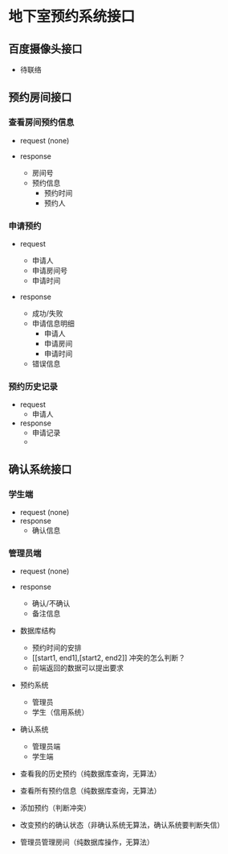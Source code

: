 # 地下室预约系统接口

## 百度摄像头接口

- 待联络

## 预约房间接口

### 查看房间预约信息

- request (none)

- response
  - 房间号
  - 预约信息
    - 预约时间
    - 预约人


### 申请预约

- request

  - 申请人
  - 申请房间号
  - 申请时间

- response
  - 成功/失败
  - 申请信息明细
    - 申请人
    - 申请房间
    - 申请时间
  - 错误信息

### 预约历史记录

- request
  - 申请人
- response
  - 申请记录
  -

## 确认系统接口

### 学生端

- request (none)
- response
  - 确认信息

### 管理员端

- request (none)
- response
  - 确认/不确认
  - 备注信息


- 数据库结构
  - 预约时间的安排
  - [[start1, end1],[start2, end2]] 冲突的怎么判断？
  - 前端返回的数据可以提出要求


- 预约系统
  - 管理员
  - 学生（信用系统）

- 确认系统
  - 管理员端
  - 学生端


- 查看我的历史预约（纯数据库查询，无算法）
- 查看所有预约信息（纯数据库查询，无算法）
- 添加预约（判断冲突）
- 改变预约的确认状态（非确认系统无算法，确认系统要判断失信）

- 管理员管理房间（纯数据库操作，无算法）
